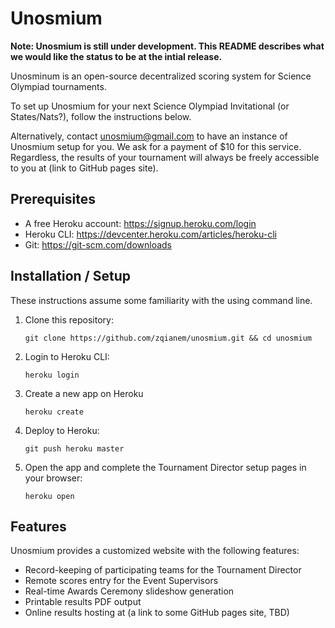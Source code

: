 # Unosmium

**Note: Unosmium is still under development. This README describes what we would
like the status to be at the intial release.**

Unosminum is an open-source decentralized scoring system for Science Olympiad
tournaments.

To set up Unosmium for your next Science Olympiad Invitational (or
States/Nats?), follow the instructions below.

Alternatively, contact unosmium@gmail.com to have an instance of Unosmium setup
for you. We ask for a payment of $10 for this service. Regardless, the results
of your tournament will always be freely accessible to you at (link to GitHub
pages site).

## Prerequisites

- A free Heroku account: https://signup.heroku.com/login
- Heroku CLI: https://devcenter.heroku.com/articles/heroku-cli
- Git: https://git-scm.com/downloads

## Installation / Setup

These instructions assume some familiarity with the using command line.

1. Clone this repository:
   ```
   git clone https://github.com/zqianem/unosmium.git && cd unosmium
   ```
2. Login to Heroku CLI:
   ```
   heroku login
   ```
3. Create a new app on Heroku
   ```
   heroku create
   ```
4. Deploy to Heroku:
   ```
   git push heroku master
   ```
5. Open the app and complete the Tournament Director setup pages in your
   browser:
   ```
   heroku open
   ```

## Features

Unosmium provides a customized website with the following features:

- Record-keeping of participating teams for the Tournament Director
- Remote scores entry for the Event Supervisors
- Real-time Awards Ceremony slideshow generation
- Printable results PDF output
- Online results hosting at (a link to some GitHub pages site, TBD)

